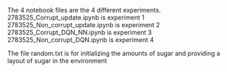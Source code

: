 The 4 notebook files are the 4 different experiments. 
2783525_Corrupt_update.ipynb is experiment 1
2783525_Non_corrupt_update.ipynb is experiment 2
2783525_Corrupt_DQN_NN.ipynb is experiment 3
2783525_Non_corrupt_DQN.ipynb is experiment 4

The file random.txt is for initializing the amounts of sugar and providing a layout of sugar in the environment
